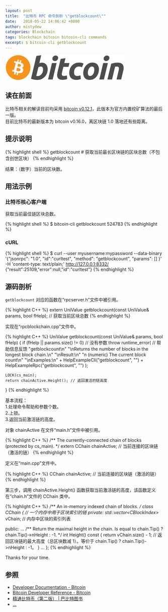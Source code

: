 ```yaml
---
layout: post
title:  "比特币 RPC 命令剖析 \"getblockcount\""
date:   2018-05-22 14:06:42 +0800
author: mistydew
categories: Blockchain
tags: blockchain bitcoin bitcoin-cli commands
excerpt: $ bitcoin-cli getblockcount
---
```

![bitcoin](/images/20180504/bitcoin.svg)

## 读在前面
比特币相关的解读目前均采用 [bitcoin v0.12.1](https://github.com/bitcoin/bitcoin/tree/v0.12.1)，此版本为官方内置挖矿算法的最后一版。<br>
目前比特币的最新版本为 bitcoin v0.16.0，离区块链 1.0 落地还有些距离。

## 提示说明

{% highlight shell %}
getblockcount # 获取当前最长区块链的区块总数（不包含创世区块）
{% endhighlight %}

结果：（数字）当前的区块数。<br>

## 用法示例

### 比特币核心客户端

获取当前最佳链区块总数。

{% highlight shell %}
$ bitcoin-cli getblockcount
524783
{% endhighlight %}

### cURL

{% highlight shell %}
$ curl --user myusername:mypassword --data-binary '{"jsonrpc": "1.0", "id":"curltest", "method": "getblockcount", "params": [] }' -H 'content-type: text/plain;' http://127.0.0.1:8332/
{"result":25109,"error":null,"id":"curltest"}
{% endhighlight %}

## 源码剖析
`getblockcount` 对应的函数在“rpcserver.h”文件中被引用。

{% highlight C++ %}
extern UniValue getblockcount(const UniValue& params, bool fHelp); // 获取当前区块总数
{% endhighlight %}

实现在“rpcblockchain.cpp”文件中。

{% highlight C++ %}
UniValue getblockcount(const UniValue& params, bool fHelp)
{
    if (fHelp || params.size() != 0) // 没有参数
        throw runtime_error( // 帮助信息反馈
            "getblockcount\n"
            "\nReturns the number of blocks in the longest block chain.\n"
            "\nResult:\n"
            "n    (numeric) The current block count\n"
            "\nExamples:\n"
            + HelpExampleCli("getblockcount", "")
            + HelpExampleRpc("getblockcount", "")
        );

    LOCK(cs_main);
    return chainActive.Height(); // 返回激活的链高度
}
{% endhighlight %}

基本流程：<br>
1.处理命令帮助和参数个数。<br>
2.上锁。<br>
3.返回当前激活链的高度。

对象 chainActive 在文件“main.h”文件中被引用。

{% highlight C++ %}
/** The currently-connected chain of blocks (protected by cs_main). */
extern CChain chainActive; // 当前连接的区块链（激活的链）
{% endhighlight %}

定义在“main.cpp”文件中。

{% highlight C++ %}
CChain chainActive; // 当前连接的区块链（激活的链）
{% endhighlight %}

第三步，调用 chainActive.Height() 函数获取当前激活链的高度，该函数定义在“chain.h”文件的 CChain 类中。

{% highlight C++ %}
/** An in-memory indexed chain of blocks. */
class CChain { // 一个内存中用于区块索引的链
private:
    std::vector<CBlockIndex*> vChain; // 内存中区块的索引列表

public:
    ...
    /** Return the maximal height in the chain. Is equal to chain.Tip() ? chain.Tip()->nHeight : -1. */
    int Height() const {
        return vChain.size() - 1; // 返回区块链的最大高度（总区块数减 1）。等价于 chain.Tip() ? chain.Tip()->nHeight : -1。
    }
    ...
};
{% endhighlight %}

Thanks for your time.

## 参照
* [Developer Documentation - Bitcoin](https://bitcoin.org/en/developer-documentation)
* [Bitcoin Developer Reference - Bitcoin](https://bitcoin.org/en/developer-reference#getblockcount)
* [精通比特币（第二版） \| 巴比特图书](http://book.8btc.com/masterbitcoin2cn)
* [...](https://github.com/mistydew/blockchain)
